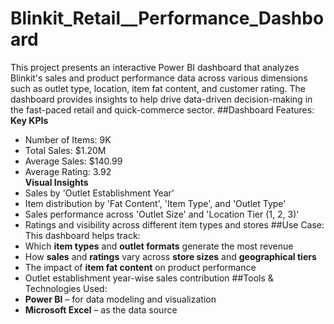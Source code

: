 # Blinkit_Retail__Performance_Dashboard
This project presents an interactive Power BI dashboard that analyzes Blinkit's sales and product performance data across various dimensions such as outlet type, location, item fat content, and customer rating. The dashboard provides insights to help drive data-driven decision-making in the fast-paced retail and quick-commerce sector.
##Dashboard Features:
**Key KPIs**
- Number of Items: 9K  
- Total Sales:     $1.20M  
- Average Sales:   $140.99  
- Average Rating:  3.92  
**Visual Insights**
- Sales by 'Outlet Establishment Year'
- Item distribution by 'Fat Content', 'Item Type', and 'Outlet Type'
- Sales performance across 'Outlet Size' and 'Location Tier (1, 2, 3)'
- Ratings and visibility across different item types and stores
##Use Case:
This dashboard helps track:
- Which **item types** and **outlet formats** generate the most revenue
- How **sales** and **ratings** vary across **store sizes** and **geographical tiers**
- The impact of **item fat content** on product performance
- Outlet establishment year-wise sales contribution
##Tools & Technologies Used:
- **Power BI** – for data modeling and visualization
- **Microsoft Excel** – as the data source 

